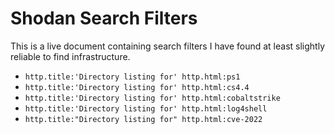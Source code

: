 # Shodan Search Filters

This is a live document containing search filters I have found at least slightly reliable to find infrastructure.

- `http.title:'Directory listing for' http.html:ps1`
- `http.title:'Directory listing for' http.html:cs4.4`
- `http.title:'Directory listing for' http.html:cobaltstrike`
- `http.title:'Directory listing for' http.html:log4shell`
- `http.title:"Directory listing for" http.html:cve-2022`